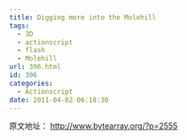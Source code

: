 ```yaml
---
title: Digging more into the Molehill
tags:
  - 3D
  - actionscript
  - flash
  - Molehill
url: 396.html
id: 396
categories:
  - Actionscript
date: 2011-04-02 06:18:30
---
```


原文地址： http://www.bytearray.org/?p=2555